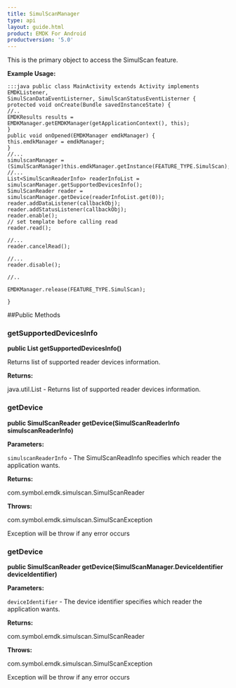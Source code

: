 ```yaml
---
title: SimulScanManager
type: api
layout: guide.html
product: EMDK For Android
productversion: '5.0'
---
```



This is the primary object to access the SimulScan feature.
 
 

**Example Usage:**
	
	:::java	public class MainActivity extends Activity implements EMDKListener,
	SimulScanDataEventListerner, SimulScanStatusEventListerner {
	protected void onCreate(Bundle savedInstanceState) {
	//..
	EMDKResults results = EMDKManager.getEMDKManager(getApplicationContext(), this);
	}
	public void onOpened(EMDKManager emdkManager) {
	this.emdkManager = emdkManager;
	}
	//...
	simulscanManager = (SimulScanManager)this.emdkManager.getInstance(FEATURE_TYPE.SimulScan);
	//...
	List<SimulScanReaderInfo> readerInfoList = simulscanManager.getSupportedDevicesInfo();
	SimulScanReader reader = simulscanManager.getDevice(readerInfoList.get(0));
	reader.addDataListener(callbackObj);
	reader.addStatusListener(callbackObj);
	reader.enable();
	// set template before calling read
	reader.read();
	
	//...
	reader.cancelRead();
	
	//...
	reader.disable();
	
	//..
	
	EMDKManager.release(FEATURE_TYPE.SimulScan);
	
	}


##Public Methods

### getSupportedDevicesInfo

**public List getSupportedDevicesInfo()**

Returns list of supported reader devices information.

**Returns:**

java.util.List - Returns list of supported reader devices information.

### getDevice

**public SimulScanReader getDevice(SimulScanReaderInfo simulscanReaderInfo)**



**Parameters:**

`simulscanReaderInfo` - The SimulScanReadInfo specifies which reader the application wants.

**Returns:**

com.symbol.emdk.simulscan.SimulScanReader

**Throws:**

com.symbol.emdk.simulscan.SimulScanException

Exception will be throw if any error occurs

### getDevice

**public SimulScanReader getDevice(SimulScanManager.DeviceIdentifier deviceIdentifier)**



**Parameters:**

`deviceIdentifier` - The device identifier specifies which reader the application wants.

**Returns:**

com.symbol.emdk.simulscan.SimulScanReader

**Throws:**

com.symbol.emdk.simulscan.SimulScanException

Exception will be throw if any error occurs


